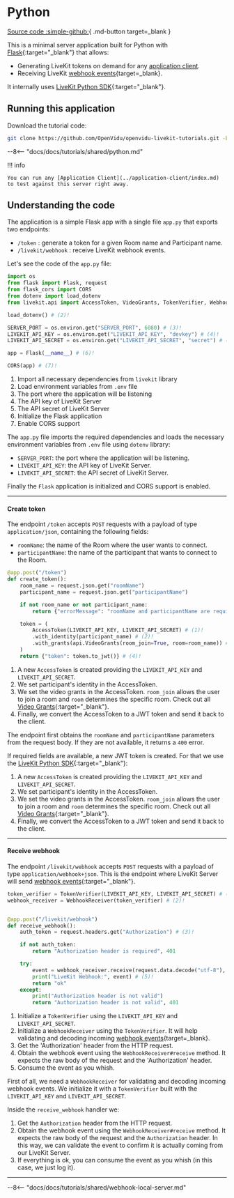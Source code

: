 # Python

[Source code :simple-github:](https://github.com/OpenVidu/openvidu-livekit-tutorials/tree/master/application-server/python){ .md-button target=\_blank }

This is a minimal server application built for Python with [Flask](https://flask.palletsprojects.com/){:target="\_blank"} that allows:

- Generating LiveKit tokens on demand for any [application client](../application-client/index.md).
- Receiving LiveKit [webhook events](https://docs.livekit.io/realtime/server/webhooks/){target=\_blank}.

It internally uses [LiveKit Python SDK](https://github.com/livekit/python-sdks){:target="\_blank"}.

## Running this application

Download the tutorial code:

```bash
git clone https://github.com/OpenVidu/openvidu-livekit-tutorials.git -b v3.0.0-beta3
```

--8<-- "docs/docs/tutorials/shared/python.md"

!!! info

    You can run any [Application Client](../application-client/index.md) to test against this server right away.

## Understanding the code

The application is a simple Flask app with a single file `app.py` that exports two endpoints:

- `/token` : generate a token for a given Room name and Participant name.
- `/livekit/webhook` : receive LiveKit webhook events.

Let's see the code of the `app.py` file:

```python title="<a href='https://github.com/OpenVidu/openvidu-livekit-tutorials/blob/master/application-server/python/app.py#L1-L15' target='_blank'>app.py</a>" linenums="1"
import os
from flask import Flask, request
from flask_cors import CORS
from dotenv import load_dotenv
from livekit.api import AccessToken, VideoGrants, TokenVerifier, WebhookReceiver # (1)!

load_dotenv() # (2)!

SERVER_PORT = os.environ.get("SERVER_PORT", 6080) # (3)!
LIVEKIT_API_KEY = os.environ.get("LIVEKIT_API_KEY", "devkey") # (4)!
LIVEKIT_API_SECRET = os.environ.get("LIVEKIT_API_SECRET", "secret") # (5)!

app = Flask(__name__) # (6)!

CORS(app) # (7)!
```

1. Import all necessary dependencies from `livekit` library
2. Load environment variables from `.env` file
3. The port where the application will be listening
4. The API key of LiveKit Server
5. The API secret of LiveKit Server
6. Initialize the Flask application
7. Enable CORS support

The `app.py` file imports the required dependencies and loads the necessary environment variables from `.env` file using `dotenv` library:

- `SERVER_PORT`: the port where the application will be listening.
- `LIVEKIT_API_KEY`: the API key of LiveKit Server.
- `LIVEKIT_API_SECRET`: the API secret of LiveKit Server.

Finally the `Flask` application is initialized and CORS support is enabled.

---

#### Create token

The endpoint `/token` accepts `POST` requests with a payload of type `application/json`, containing the following fields:

- `roomName`: the name of the Room where the user wants to connect.
- `participantName`: the name of the participant that wants to connect to the Room.

```python title="<a href='https://github.com/OpenVidu/openvidu-livekit-tutorials/blob/master/application-server/python/app.py#L18-L31' target='_blank'>app.py</a>" linenums="18"
@app.post("/token")
def create_token():
    room_name = request.json.get("roomName")
    participant_name = request.json.get("participantName")

    if not room_name or not participant_name:
        return {"errorMessage": "roomName and participantName are required"}, 400

    token = (
        AccessToken(LIVEKIT_API_KEY, LIVEKIT_API_SECRET) # (1)!
        .with_identity(participant_name) # (2)!
        .with_grants(api.VideoGrants(room_join=True, room=room_name)) # (3)!
    )
    return {"token": token.to_jwt()} # (4)!
```

1. A new `AccessToken` is created providing the `LIVEKIT_API_KEY` and `LIVEKIT_API_SECRET`.
2. We set participant's identity in the AccessToken.
3. We set the video grants in the AccessToken. `room_join` allows the user to join a room and `room` determines the specific room. Check out all [Video Grants](https://docs.livekit.io/realtime/concepts/authentication/#Video-grant){:target="\_blank"}.
4. Finally, we convert the AccessToken to a JWT token and send it back to the client.

The endpoint first obtains the `roomName` and `participantName` parameters from the request body. If they are not available, it returns a `400` error.

If required fields are available, a new JWT token is created. For that we use the [LiveKit Python SDK](https://github.com/livekit/python-sdks){:target="\_blank"}:

1. A new `AccessToken` is created providing the `LIVEKIT_API_KEY` and `LIVEKIT_API_SECRET`.
2. We set participant's identity in the AccessToken.
3. We set the video grants in the AccessToken. `room_join` allows the user to join a room and `room` determines the specific room. Check out all [Video Grants](https://docs.livekit.io/realtime/concepts/authentication/#Video-grant){:target="\_blank"}.
4. Finally, we convert the AccessToken to a JWT token and send it back to the client.

---

#### Receive webhook

The endpoint `/livekit/webhook` accepts `POST` requests with a payload of type `application/webhook+json`. This is the endpoint where LiveKit Server will send [webhook events](https://docs.livekit.io/realtime/server/webhooks/#Events){:target="\_blank"}.

```python title="<a href='https://github.com/OpenVidu/openvidu-livekit-tutorials/blob/master/application-server/python/app.py#L34-L51' target='_blank'>app.py</a>" linenums="34"
token_verifier = TokenVerifier(LIVEKIT_API_KEY, LIVEKIT_API_SECRET) # (1)!
webhook_receiver = WebhookReceiver(token_verifier) # (2)!


@app.post("/livekit/webhook")
def receive_webhook():
    auth_token = request.headers.get("Authorization") # (3)!

    if not auth_token:
        return "Authorization header is required", 401

    try:
        event = webhook_receiver.receive(request.data.decode("utf-8"), auth_token) # (4)!
        print("LiveKit Webhook:", event) # (5)!
        return "ok"
    except:
        print("Authorization header is not valid")
        return "Authorization header is not valid", 401
```

1. Initialize a `TokenVerifier` using the `LIVEKIT_API_KEY` and `LIVEKIT_API_SECRET`.
2. Initialize a `WebhookReceiver` using the `TokenVerifier`. It will help validating and decoding incoming [webhook events](https://docs.livekit.io/realtime/server/webhooks/){target=\_blank}.
3. Get the 'Authorization' header from the HTTP request.
4. Obtain the webhook event using the `WebhookReceiver#receive` method. It expects the raw body of the request and the 'Authorization' header.
5. Consume the event as you whish.

First of all, we need a `WebhookReceiver` for validating and decoding incoming webhook events. We initialize it with a `TokenVerifier` built with the `LIVEKIT_API_KEY` and `LIVEKIT_API_SECRET`.

Inside the `receive_webhook` handler we:

1. Get the `Authorization` header from the HTTP request.
2. Obtain the webhook event using the `WebhookReceiver#receive` method. It expects the raw body of the request and the `Authorization` header. In this way, we can validate the event to confirm it is actually coming from our LiveKit Server.
3. If everything is ok, you can consume the event as you whish (in this case, we just log it).

---

--8<-- "docs/docs/tutorials/shared/webhook-local-server.md"

<br>